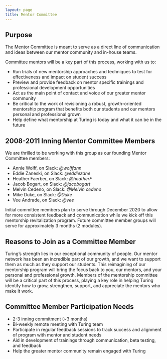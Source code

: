 ```yaml
---
layout: page
title: Mentor Committee
---
```


## Purpose

The Mentor Committee is meant to serve as a direct line of communication and ideas between our mentor community and in-house teams.

Committee mentors will be a key part of this process, working with us to:

* Run trials of new mentorship approaches and techniques to test for effectiveness and impact on student success
* Preview and provide feedback on mentor specific trainings and professional development opportunities
* Act as the main point of contact and voice of our greater mentor community
* Be critical to the work of revisioning a robust, growth-oriented mentorship program that benefits both our students and our mentors personal and professional grown
* Help define what mentorship at Turing is today and what it can be in the future

## 2008-2011 Inning Mentor Committee Members

We are thrilled to be working with this group as our founding Mentor Committee members:

* Annie Wolff, on Slack: _@wolffann_
* Eddie Zaneski, on Slack: _@eddiezane_
* Heather Faerber, on Slack: _@heatherF_
* Jacob Bogart, on Slack: _@jacobogart_
* Melvin Cedeno, on Slack: _@Melvin cedeno_
* Mike Duke, on Slack: _@Duke_
* Vee Andrade, on Slack: _@vee_

Initial committee members plan to serve through December 2020 to allow for more consistent feedback and communication while we kick off this mentorship revitalization program. Future committee member groups will serve for approximately 3 months (2 modules).

## Reasons to Join as a Committee Member

Turing’s strength lies in our exceptional community of people. Our mentor network has been an incredible part of our growth, and we want to support them as much as they support our students. This reimagining of our mentorship program will bring the focus back to you, our mentors, and your personal and professional growth. Members of the mentorship committee will be a critical part of this process, playing a key role in helping Turing identify how to grow, strengthen, support, and appreciate the mentors who make it work.

## Committee Member Participation Needs

* 2-3 inning commitment (~3 months)
* Bi-weekly remote meeting with Turing team
* Participate in regular feedback sessions to track success and alignment of program with mentor and student needs
* Aid in development of trainings through communication, beta testing, and feedback
* Help the greater mentor community remain engaged with Turing
